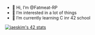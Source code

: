 - 👋 Hi, I’m @Fatmeat-RP
- 👀 I’m interested in a lot of things
- 🌱 I’m currently learning C inr 42 school

[![jaeskim's 42 stats](https://badge42.herokuapp.com/api/stats/jaeskim?darkmode=true&privacyName=true)](https://github.com/JaeSeoKim/badge42)

<!---
Fatmeat-RP/Fatmeat-RP is a ✨ special ✨ repository because its `README.md` (this file) appears on your GitHub profile.
You can click the Preview link to take a look at your changes.
--->
